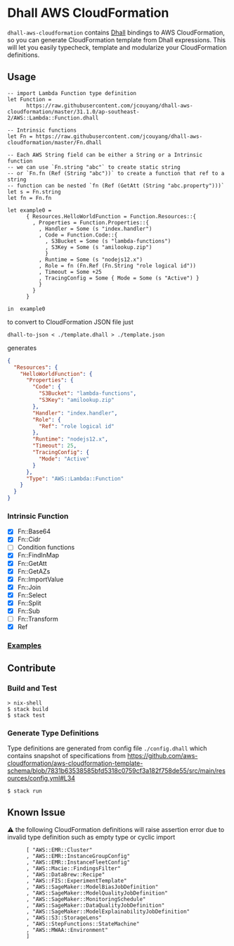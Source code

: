 # Dhall AWS CloudFormation

`dhall-aws-cloudformation` contains [Dhall](https://github.com/dhall-lang/dhall-lang) bindings to AWS CloudFormation, so you can generate CloudFormation template from Dhall expressions. This will let you easily typecheck, template and modularize your CloudFormation definitions.

## Usage

```dhall
-- import Lambda Function type definition
let Function =
      https://raw.githubusercontent.com/jcouyang/dhall-aws-cloudformation/master/31.1.0/ap-southeast-2/AWS::Lambda::Function.dhall

-- Intrinsic functions
let Fn = https://raw.githubusercontent.com/jcouyang/dhall-aws-cloudformation/master/Fn.dhall

-- Each AWS String field can be either a String or a Intrinsic function
-- we can use `Fn.string "abc"` to create static string
-- or `Fn.fn (Ref (String "abc"))` to create a function that ref to a string
-- function can be nested `fn (Ref (GetAtt (String "abc.property")))`
let s = Fn.string
let fn = Fn.fn

let example0 =
      { Resources.HelloWorldFunction = Function.Resources::{
        , Properties = Function.Properties::{
          , Handler = Some (s "index.handler")
          , Code = Function.Code::{
            , S3Bucket = Some (s "lambda-functions")
            , S3Key = Some (s "amilookup.zip")
            }
          , Runtime = Some (s "nodejs12.x")
          , Role = fn (Fn.Ref (Fn.String "role logical id"))
          , Timeout = Some +25
          , TracingConfig = Some { Mode = Some (s "Active") }
          }
        }
      }

in  example0
```

to convert to CloudFormation JSON file just
```
dhall-to-json < ./template.dhall > ./template.json
```

generates

```json
{
  "Resources": {
    "HelloWorldFunction": {
      "Properties": {
        "Code": {
          "S3Bucket": "lambda-functions",
          "S3Key": "amilookup.zip"
        },
        "Handler": "index.handler",
        "Role": {
          "Ref": "role logical id"
        },
        "Runtime": "nodejs12.x",
        "Timeout": 25,
        "TracingConfig": {
          "Mode": "Active"
        }
      },
      "Type": "AWS::Lambda::Function"
    }
  }
}
```
### Intrinsic Function

- [x] Fn::Base64
- [x] Fn::Cidr
- [ ] Condition functions
- [x] Fn::FindInMap
- [x] Fn::GetAtt
- [x] Fn::GetAZs
- [x] Fn::ImportValue
- [x] Fn::Join
- [x] Fn::Select
- [x] Fn::Split
- [x] Fn::Sub
- [ ] Fn::Transform
- [x] Ref

### [Examples](./examples)

## Contribute
### Build and Test

```
> nix-shell
$ stack build
$ stack test
```

### Generate Type Definitions

Type definitions are generated from config file `./config.dhall` which contains snapshot of specifications from https://github.com/aws-cloudformation/aws-cloudformation-template-schema/blob/7831b63538585bfd5318c0759cf3a182f758de55/src/main/resources/config.yml#L34

```
$ stack run
```

## Known Issue
:warning: the following CloudFormation definitions will raise assertion error due to invalid type definition such as empty type or cyclic import

```
      [ "AWS::EMR::Cluster"
      , "AWS::EMR::InstanceGroupConfig"
      , "AWS::EMR::InstanceFleetConfig"
      , "AWS::Macie::FindingsFilter"
      , "AWS::DataBrew::Recipe"
      , "AWS::FIS::ExperimentTemplate"
      , "AWS::SageMaker::ModelBiasJobDefinition"
      , "AWS::SageMaker::ModelQualityJobDefinition"
      , "AWS::SageMaker::MonitoringSchedule"
      , "AWS::SageMaker::DataQualityJobDefinition"
      , "AWS::SageMaker::ModelExplainabilityJobDefinition"
      , "AWS::S3::StorageLens"
      , "AWS::StepFunctions::StateMachine"
      , "AWS::MWAA::Environment"
      ]
```

